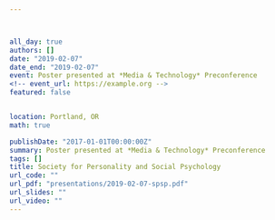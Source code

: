 ```yaml
---



all_day: true
authors: []
date: "2019-02-07"
date_end: "2019-02-07"
event: Poster presented at *Media & Technology* Preconference
<!-- event_url: https://example.org -->
featured: false


location: Portland, OR
math: true

publishDate: "2017-01-01T00:00:00Z"
summary: Poster presented at *Media & Technology* Preconference
tags: []
title: Society for Personality and Social Psychology
url_code: ""
url_pdf: "presentations/2019-02-07-spsp.pdf"
url_slides: ""
url_video: ""
---
```


<!--
{{% alert note %}}
Click on the **Slides** button above to view the built-in slides feature.
{{% /alert %}}
-->

<!--
Slides can be added in a few ways:

- **Create** slides using Academic's [*Slides*](https://sourcethemes.com/academic/docs/managing-content/#create-slides) feature and link using `slides` parameter in the front matter of the talk file
- **Upload** an existing slide deck to `static/` and link using `url_slides` parameter in the front matter of the talk file
- **Embed** your slides (e.g. Google Slides) or presentation video on this page using [shortcodes](https://sourcethemes.com/academic/docs/writing-markdown-latex/).
-->

<!--
Further talk details can easily be added to this page using *Markdown* and $\rm \LaTeX$ math code.
-->

